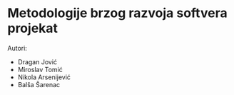 # Metodologije brzog razvoja softvera projekat

Autori:

- Dragan Jović
- Miroslav Tomić
- Nikola Arsenijević
- Balša Šarenac
